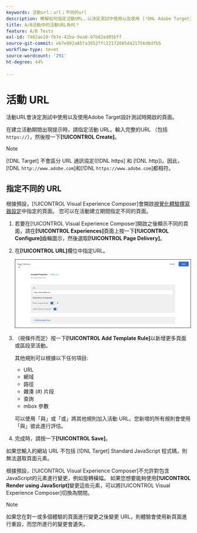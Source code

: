 ```yaml
---
keywords: 活動url；url；不同的url
description: 瞭解如何指定活動URL，以決定測試中使用以及使用 [!DNL Adobe Target]設計測試時開啟的頁面。
title: A/B活動中的活動URL為何？
feature: A/B Tests
exl-id: 7482ae10-fb7e-42ba-9ea0-97b82ed85bff
source-git-commit: eb7e892a85fa3952ffc22172085d421756d0dfb5
workflow-type: tm+mt
source-wordcount: '291'
ht-degree: 44%

---
```


# 活動 URL

活動URL會決定測試中使用以及使用Adobe Target設計測試時開啟的頁面。

在建立活動期間出現提示時，請指定活動 URL。輸入完整的URL （包括`https://`），然後按一下&#x200B;**[!UICONTROL Create]**。

>[!NOTE]
>
>[!DNL Target] 不會區分 URL 通訊協定([!DNL https] 和 [!DNL http])。因此，[!DNL `http://www.adobe.com`]和[!DNL `https://www.adobe.com`]都相符。

## 指定不同的 URL

根據預設，[!UICONTROL Visual Experience Composer]會開啟[視覺化體驗撰寫器設定](/help/main/administrating-target/visual-experience-composer-set-up.md)中指定的頁面。 您可以在活動建立期間指定不同的頁面。

1. 若要在[!UICONTROL Visual Experience Composer]開啟之後顯示不同的頁面，請在&#x200B;**[!UICONTROL Experiences]**&#x200B;頁面上按一下&#x200B;**[!UICONTROL Configure]**&#x200B;齒輪圖示，然後選取&#x200B;**[!UICONTROL Page Delivery]**。

1. 在&#x200B;**[!UICONTROL URL]**&#x200B;欄位中指定URL。

   ![頁面傳送對話方塊](/help/main/c-activities/t-test-ab/t-test-create-ab/assets/url-config-new.png)

1. （視條件而定）按一下&#x200B;**[!UICONTROL Add Template Rule]**&#x200B;以新增更多頁面或區段至活動。

   其他規則可以根據以下任何項目:

   * URL
   * 網域
   * 路徑
   * 雜湊 (#) 片段
   * 查詢
   * mbox 參數

   可以使用「與」或「或」將其他規則加入活動 URL。您新增的所有規則會使用「與」彼此進行評估。

1. 完成時，請按一下&#x200B;**[!UICONTROL Save]**。

如果您輸入的網站 URL 不包括 [!DNL Target] Standard JavaScript 程式碼，則無法選取頁面元素。

根據預設，[!UICONTROL Visual Experience Composer]不允許對包含JavaScript的元素進行變更，例如旋轉橫幅。 如果您想要能夠使用&#x200B;**[!UICONTROL Render using JavaScript]**&#x200B;變更這些元素，可以將[!UICONTROL Visual Experience Composer]切換為關閉。

>[!NOTE]
>
>如果您在對一或多個體驗的頁面進行變更之後變更 URL，則體驗會使用新頁面進行重設，而您所進行的變更會遺失。
